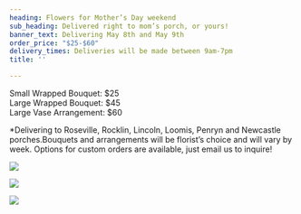 ```yaml
---
heading: Flowers for Mother’s Day weekend
sub_heading: Delivered right to mom’s porch, or yours!
banner_text: Delivering May 8th and May 9th
order_price: "$25-$60"
delivery_times: Deliveries will be made between 9am-7pm
title: ''

---
```

Small Wrapped Bouquet: $25  
Large Wrapped Bouquet: $45  
Large Vase Arrangement: $60

\*Delivering to Roseville, Rocklin, Lincoln, Loomis, Penryn and Newcastle porches.Bouquets and arrangements will be florist’s choice and will vary by week. Options for custom orders are available, just email us to inquire!

<div class="sample-images">

![](/uploads/fw1.jpg)

![](/uploads/fw3.jpg)

![](/uploads/fw2.jpg)

</div>